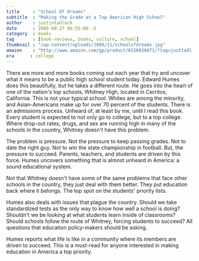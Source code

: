 ```yaml
---
title     : "School Of Dreams"
subtitle  : "Making the Grade at a Top American High School"
author    : justintadlock
date      : 2006-09-27 06:55:00 -5
category  : books
tag       : [book-reviews, books, culture, school]
thumbnail : "/wp-content/uploads/2006/11/schoolofdreams.jpg"
amazon    : "http://www.amazon.com/gp/product/0156030071/?tag=justtadl-20"
era      : college
---
```


There are more and more books coming out each year that try and uncover what it means to be a public high school student today.  Edward Humes does this beautifully, but he takes a different route.  He goes into the heart of one of the nation's top schools, Whitney High, located in Cerritos, California.  This is not your typical school.  Whites are among the minority, and Asian-Americans make up for over 70 percent of the students.  There is an admissions process.  Unheard of, at least by me, until I read this book.  Every student is expected to not only go to college, but to a top college.  Where drop-out rates, drugs, and sex are running high in many of the schools in the country, Whitney doesn't have this problem.

The problem is pressure.  Not the pressure to keep passing grades.  Not to date the right guy.  Not to win the state championship in football.  But, the pressure to succeed.  Parents, teachers, and students are driven by this force.  Humes uncovers something that is almost unheard in America:  a sound educational system.

Not that Whitney doesn't have some of the same problems that face other schools in the country, they just deal with them better.  They put education back where it belongs.  The top spot on the students' priority lists.

Humes also deals with issues that plague the country.  Should we take standardized tests as the only way to know how well a school is doing?  Shouldn't we be looking at what students learn inside of classrooms?  Should schools follow the route of Whitney, forcing students to succeed?  All questions that education policy-makers should be asking.

Humes reports what life is like in a community where its members are driven to succeed.  This is a must-read for anyone interested in making education in America a top priority.
